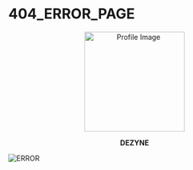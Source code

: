 # 404_ERROR_PAGE

<p align="center">
  <img src="ERROR.png" alt="Profile Image" width="200">
</p>
<p align="center">
  <strong>DEZYNE</strong>
</p>

![ERROR](https://raw.githubusercontent.com/username/repo/branch/assets/ERROR.png)

